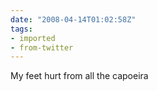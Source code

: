 ```yaml
---
date: "2008-04-14T01:02:58Z"
tags:
- imported
- from-twitter
---
```

My feet hurt from all the capoeira
